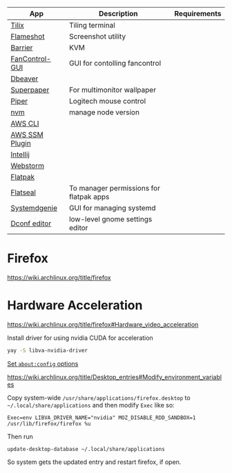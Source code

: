 
|                                                                         App                                                                          |               Description               | Requirements |
|------------------------------------------------------------------------------------------------------------------------------------------------------|-----------------------------------------|--------------|
| [Tilix](https://gnunn1.github.io/tilix-web/)                                                                                                         | Tiling terminal                         |              |
| [Flameshot](https://flameshot.org/)                                                                                                                  | Screenshot utility                      |              |
| [Barrier](https://github.com/debauchee/barrier)                                                                                                      | KVM                                     |              |
| [FanControl-GUI](https://github.com/Maldela/fancontrol-gui)                                                                                          | GUI for contolling fancontrol           |              |
| [Dbeaver](https://dbeaver.io/download/)                                                                                                              |                                         |              |
| [Superpaper](https://github.com/hhannine/superpaper)                                                                                                 | For multimonitor wallpaper              |              |
| [Piper](https://github.com/libratbag/piper)                                                                                                          | Logitech mouse control                  |              |
| [nvm](https://github.com/nvm-sh/nvm)                                                                                                                 | manage node version                     |              |
| [AWS CLI](https://docs.aws.amazon.com/cli/latest/userguide/getting-started-install.html)                                                             |                                         |              |
| [AWS SSM Plugin](https://docs.aws.amazon.com/systems-manager/latest/userguide/session-manager-working-with-install-plugin.html#install-plugin-linux) |                                         |              |
| [Intellij](https://www.jetbrains.com/idea/)                                                                                                          |                                         |              |
| [Webstorm](https://www.jetbrains.com/webstorm/)                                                                                                      |                                         |              |
| [Flatpak](https://flatpak.org/)                                                                                                                      |                                         |              |
| [Flatseal](https://flathub.org/apps/details/com.github.tchx84.Flatseal)                                                                              | To manager permissions for flatpak apps |              |
| [Systemdgenie](https://github.com/KDE/systemdgenie)                                                                                                  | GUI for managing systemd                |              |
| [Dconf editor](https://wiki.gnome.org/Apps/DconfEditor)                                                                                              | low-level gnome settings editor         |              |

# Firefox

https://wiki.archlinux.org/title/firefox

# Hardware Acceleration

https://wiki.archlinux.org/title/firefox#Hardware_video_acceleration

Install driver for using nvidia CUDA for acceleration

```bash
yay -S libva-nvidia-driver
```

[Set `about:config` options](https://github.com/elFarto/nvidia-vaapi-driver/#firefox)

https://wiki.archlinux.org/title/Desktop_entries#Modify_environment_variables

Copy system-wide `/usr/share/applications/firefox.desktop` to `~/.local/share/applications` and then modify `Exec` like so:

```
Exec=env LIBVA_DRIVER_NAME="nvidia" MOZ_DISABLE_RDD_SANDBOX=1 /usr/lib/firefox/firefox %u
```
Then run 

```
update-desktop-database ~/.local/share/applications
```
So system gets the updated entry and restart firefox, if open.
